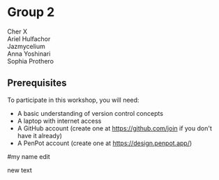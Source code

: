 # Group 2
Cher X <br>
Ariel Hulfachor <br>
Jazmycelium <br>
Anna Yoshinari <br>
Sophia Prothero  <br>

## Prerequisites
To participate in this workshop, you will need:
- A basic understanding of version control concepts
- A laptop with internet access
- A GitHub account (create one at https://github.com/join if you don't have it already)
- A PenPot account (create one at https://design.penpot.app/)

#my name edit

new text
